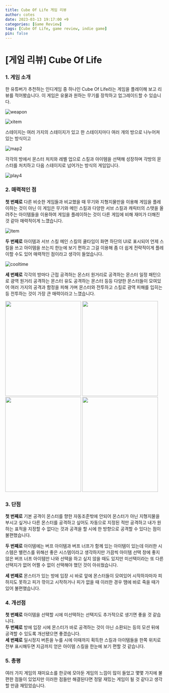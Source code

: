 ```yaml
---
title: Cube Of Life 게임 리뷰
author: cotes
date: 2023-03-13 19:17:00 +9
categories: [Game Review]
tags: [Cube Of Life, game review, indie game]
pin: false
---
```


# [게임 리뷰] Cube Of Life

### 1. 게임 소개
한 유튜버가 추천하는 인디게임 중 하나인 Cube Of Life라는 게임을 플레이해 보고 리뷰를 적어봤습니다. 이 게임은 유물과 원하는 무기를 장착하고 업그레이드할 수 있습니다.

![weapon](https://user-images.githubusercontent.com/124504898/224658852-7e2c7dfe-e550-4bca-89d8-197aae055d37.png)

![xitem](https://user-images.githubusercontent.com/124504898/224659205-5a6a7f0a-c1d5-4a3f-9844-401ebc047a1a.png)

스테이지는 여러 가지의 스테이지가 있고 한 스테이지마다 여러 개의 방으로 나누어져 있는 방식이고

![map2](https://user-images.githubusercontent.com/124504898/224656797-0a73a4fa-8cf8-4aab-9838-90998c0b4b9a.png)

각각의 방에서 몬스터 처치와 레벨 업으로 스킬과 아이템을 선택해 성장하며 각방의 몬스터를 처치하고 다음 스테이지로 넘어가는 방식의 게임입니다.

![play4](https://user-images.githubusercontent.com/124504898/224645084-bd14d3a3-fb84-41fa-9e90-9467504e44f8.png)
<br/>
### 2. 매력적인 점
**첫 번째로** 다른 비슷한 게임들과 비교했을 때 무기와 지형지물만을 이용해 게임을 플레이하는 것이 아닌 이 게임은 무기와 메인 스킬과 다양한 서브 스킬과 캐릭터의 스탯을 올려주는 아이템들을 이용하여 게임을 플레이하는 것이 다른 게임에 비해 재미가 더해진 것 같아 매력적이게 느꼈습니다.

![item](https://user-images.githubusercontent.com/124504898/224647081-ad4bf546-46e4-4f29-a484-7ffa994bafd7.png)

**두 번째로** 아이템과 서브 스킬 메인 스킬의 쿨타임이 화면 하단의 UI로 표시되어 언제 스킬을 쓰고 아이템을 쓰는지 한눈에 보기 편하고 그걸 이용해 좀 더 쉽게 전략적이게 플레이할 수도 있어 매력적인 점이라고 생각이 들었습니다.

![cooltime](https://user-images.githubusercontent.com/124504898/224655002-0eae7979-b372-4c33-88cf-36e9589ad107.png)

**세 번째로** 각각의 방마다 근접 공격하는 몬스터 원거리로 공격하는 몬스터 일정 패턴으로 광역 원거리 공격하는 몬스터 유도 공격하는 몬스터 등등 다양한 몬스터들이 모여있어 여러 가지의 공격과 함정을 피해 가며 몬스터와 전투하고 스킬로 광역 피해를 입히는 등 전투하는 것이 가장 큰 매력이라고 느꼈습니다.

<img src= 'https://user-images.githubusercontent.com/124504898/224645086-b235d1c6-4090-458b-9257-14a8fcc1e56e.png' width="240" height="300"> <img src= 'https://user-images.githubusercontent.com/124504898/224645074-9551dd50-4355-4476-9223-0dcda07fd3c4.png' width="240" height="300"> <img src= 'https://user-images.githubusercontent.com/124504898/224645079-70d10ac7-86a4-4eaf-a05b-bfbc3a1b23fe.png' width="240" height="300"> <img src= 'https://user-images.githubusercontent.com/124504898/224645083-22b34a5e-7d0d-4e6f-af04-bf8b7a9474f4.png' width="240" height="300">
<br/>
### 3. 단점
**첫 번째로** 기본 공격이 몬스터를 향한 자동조준밖에 안되어 몬스터가 아닌 지형지물을 부시고 싶거나 다른 몬스터를 공격하고 싶어도 자동으로 지정된 적만 공격하고 내가 원하는 표적을 지정할 수 없다는 것과 공격을 할 시에 한 방향으로 공격할 수 있다는 점이 불편했습니다.<br/>

**두 번째로** 아이템에는 버프 아이템과 버프 너프가 함께 있는 아이템이 있는데 이러한 시스템은 밸런스를 위해선 좋은 시스템이라고 생각하지만 가끔씩 아이템 선택 창에 좋지 않은 버프 너프 아이템만 나와 선택을 하고 싶지 않을 때도 있지만 미선택이라는 또 다른 선택지가 없어 어쩔 수 없이 선택해야 했던 것이 아쉬웠습니다. <br/>

**세 번째로** 몬스터가 있는 방에 입장 시 바로 앞에 몬스터들이 모여있어 시작하자마자 피하지도 못하고 피가 깎이고 시작하거나 피가 없을 때 이러한 경우 땜에 바로 죽을 때가 있어 불편했습니다.
<br/>
### 4. 개선점
**첫 번째로** 아이템을 선택할 시에 미선택하는 선택지도 추가적으로 생기면 좋을 것 같습니다. <br/>
**두 번째로** 방에 입장 시에 몬스터가 바로 공격하는 것이 아닌 소환되는 등의 모션 뒤에 공격할 수 있도록 개선됐으면 좋겠습니다. <br/>
**세 번째로** 일시정지 버튼을 누를 시에 이때까지 획득한 스킬과 아이템들을 한쪽 위치로 전부 표시해두면 지금까지 얻은 아이템 스킬을 한눈에 보기 편할 것 같습니다.
<br/>
### 5. 총평
여러 가지 게임의 재미요소를 한곳에 모아둔 게임의 느낌이 많이 들었고 몇몇 가지에 불편한 점들이 있었지만 이러한 점들만 해결된다면 정말 재밌는 게임이 될 것 같다고 생각할 만큼 재밌었습니다.
